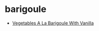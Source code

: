 # barigoule

 * [Vegetables A La Barigoule With Vanilla](../../index/v/vegetables-a-la-barigoule-with-vanilla-394717.json)
